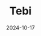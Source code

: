 ---  
layout: startup_page  
title: "Tebi"  
id: "tebi.com"  
permalink: "/tebitebi.com10172024/"  
website: "https://tebi.com/"  
funding_round: ""  
funding_amount: "€20M"  
investors: "Index Ventures"  
about: "Tebi is an all-in-one financial platform designed for independent hospitality and retail businesses. It offers a mobile-first solution integrating point of sale, payments, inventory management, and more, aiming to replace multiple, costly software solutions with a single, intuitive platform."  
markets: "Fintech, Apps, Hospitality, Retail, Software"  
hq: "Amsterdam, Noord-Holland, The Netherlands"  
founded_year: "2020"  
linkedin: "https://www.linkedin.com/company/tebi-co"  
twitter: ""  
instagram: ""  
facebook: ""  
crunchbase: "https://www.crunchbase.com/organization/tebi-1bbe"  
pitchbook: "https://pitchbook.com/profiles/company/466062-76"  

date_display: "17-Oct-2024"  
date: "2024-10-17"

# SEO Optimization  
meta_title: "Tebi -  Funding (€20M)"  
meta_description: "Tebi, Tebi is an all-in-one financial platform designed for independent hospitality and retail businesses. It offers a mobile-first solution integrating poi..."  
meta_keywords: "Tebi, Fintech, Apps, Hospitality, Retail, Software,  funding"  
canonical_url: "https://startup.projectstartups.com/tebitebi.com10172024/"  
---